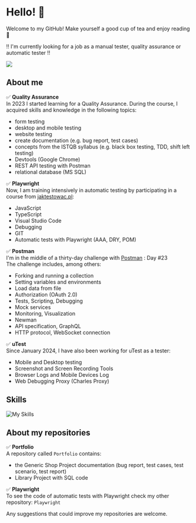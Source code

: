 # Hello! 👋

Welcome to my GitHub! Make yourself a good cup of tea and enjoy reading 🍵 

‼️ I'm currently looking for a job as a manual tester, quality assurance or automatic tester ‼️  

[<img src="https://img.shields.io/badge/LinkedIn-0077B5?style=for-the-badge&logo=linkedin&logoColor=white">](https://www.linkedin.com/in/martyna-kowalczyk-qa/)

## About me

:white_check_mark: **Quality Assurance**  
In 2023 I started learning for a Quality Assurance. During the course, I acquired skills and knowledge in the following topics:
- form testing
- desktop and mobile testing
- website testing
- create documentation (e.g. bug report, test cases)
- concepts from the ISTQB syllabus (e.g. black box testing, TDD, shift left testing)
- Devtools (Google Chrome)
- REST API testing with Postman
- relational database (MS SQL)

:white_check_mark: **Playwright**  
Now, I am training intensively in automatic testing by participating in a course from [jaktestowac.pl](https://jaktestowac.pl/):
- JavaScript
- TypeScript
- Visual Studio Code
- Debugging
- GIT
- Automatic tests with Playwright (AAA, DRY, POM)

:white_check_mark: **Postman**  
I'm in the middle of a thirty-day challenge with [Postman](https://quickstarts.postman.com/guide/30-days-of-postman/#0) : Day #23    
The challenge includes, among others:
- Forking and running a collection
- Setting variables and environments
- Load data from file
- Authorization (OAuth 2.0)
- Tests, Scripting, Debugging
- Mock services
- Monitoring, Visualization
- Newman
- API specification, GraphQL
- HTTP protocol, WebSocket connection
  
  
:white_check_mark: **uTest**  
Since January 2024, I have also been working for uTest as a tester:  
- Mobile and Desktop testing
- Screenshot and Screen Recording Tools
- Browser Logs and Mobile Devices Log
- Web Debugging Proxy (Charles Proxy)
    

## Skills  

![My Skills](https://skillicons.dev/icons?i=js,ts,nodejs,git,github,vscode,postman,discord)

## About my repositories

:white_check_mark: **Portfolio**  
A repository called `Portfolio` contains:
- the Generic Shop Project documentation (bug report, test cases, test scenario, test report)
- Library Project with SQL code
  
:white_check_mark: **Playwright**  
To see the code of automatic tests with Playwright check my other repository: `Playwright`

Any suggestions that could improve my repositories are welcome.

